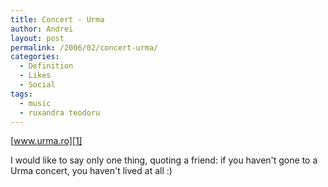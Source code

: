 ```yaml
---
title: Concert - Urma
author: Andrei
layout: post
permalink: /2006/02/concert-urma/
categories:
  - Definition
  - Likes
  - Social
tags:
  - music
  - ruxandra teodoru
---
```

[www.urma.ro][1]

I would like to say only one thing, quoting a friend: if you haven't gone to a Urma concert, you haven't lived at all :)

 [1]: http://www.urma.ro/